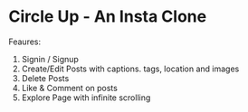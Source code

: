 # Circle Up - An Insta Clone

Feaures: 
1. Signin / Signup
2. Create/Edit Posts with captions. tags, location and images
3. Delete Posts
4. Like & Comment on posts
5. Explore Page with infinite scrolling
